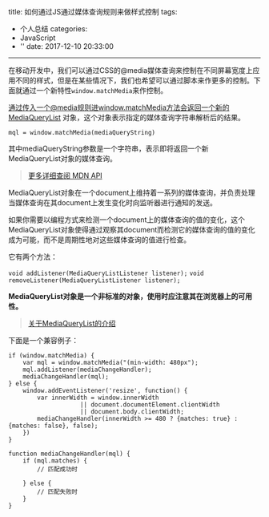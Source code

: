 title: 如何通过JS通过媒体查询规则来做样式控制
tags:
  - 个人总结
categories:
  - JavaScript
  - ''
date: 2017-12-10 20:33:00
---

在移动开发中，我们可以通过CSS的@media媒体查询来控制在不同屏幕宽度上应用不同的样式，但是在某些情况下，我们也希望可以通过脚本来作更多的控制。下面就通过一个新特性`window.matchMedia`来作控制。

通过传入一个@media规则进window.matchMedia方法会返回一个新的MediaQueryList 对象，这个对象表示指定的媒体查询字符串解析后的结果。

`mql = window.matchMedia(mediaQueryString)`

其中mediaQueryString参数是一个字符串，表示即将返回一个新MediaQueryList对象的媒体查询。

> [更多详细查阅 MDN API](https://developer.mozilla.org/zh-CN/docs/Web/API/Window/matchMedia)

MediaQueryList对象在一个document上维持着一系列的媒体查询，并负责处理当媒体查询在其document上发生变化时向监听器进行通知的发送。

如果你需要以编程方式来检测一个document上的媒体查询的值的变化，这个MediaQueryList对象使得通过观察其document而检测它的媒体查询的值的变化成为可能，而不是周期性地对这些媒体查询的值进行检查。

它有两个方法：

`void addListener(MediaQueryListListener listener);`
`void removeListener(MediaQueryListListener listener);`

**MediaQueryList对象是一个非标准的对象，使用时应注意其在浏览器上的可用性。**

> [关于MediaQueryList的介绍](https://developer.mozilla.org/zh-CN/docs/Web/API/MediaQueryList)

下面是一个兼容例子：

```
if (window.matchMedia) {
    var mql = window.matchMedia("(min-width: 480px");
    mql.addListener(mediaChangeHandler);
    mediaChangeHandler(mql);
} else {
    window.addEventListener('resize', function() {
        var innerWidth = window.innerWidth
                    || document.documentElement.clientWidth
                    || document.body.clientWidth;
        mediaChangeHandler(innerWidth >= 480 ? {matches: true} : {matches: false}, false);
    })    
}

function mediaChangeHandler(mql) {
    if (mql.matches) {
        // 匹配成功时
        
    } else {
        // 匹配失败时
    }
}
```